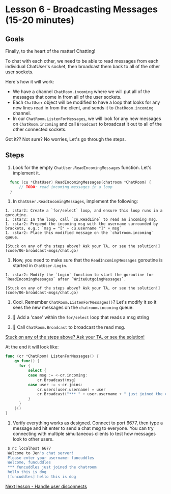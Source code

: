 # Lesson 6 - Broadcasting Messages (15-20 minutes)

## Goals

Finally, to the heart of the matter! Chatting!

To chat with each other, we need to be able to read messages from each 
individual ChatUser's socket, then broadcast them back to all of the other user
sockets.  

Here's how it will work:

  * We have a channel `ChatRoom.incoming` where we will put all of the messages
  that come in from all of the user sockets.
  * Each `ChatUser` object will be modified to have a loop that looks for any new lines
  read in from the client, and sends it to `ChatRoom.incoming` channel.
  * In our `ChatRoom.ListenForMessages`, we will look for any new messages
  on `ChatRoom.incoming` and call `Broadcast` to broadcast it out to all of
  the other connected sockets.

Got it?? Not sure? No worries, Let's go through the steps.

## Steps


1. Look for the empty `ChatUser.ReadIncomingMessages` function. Let's implement it.

  ```go
    func (cu *ChatUser) ReadIncomingMessages(chatroom *ChatRoom) {
    	// TODO: read incoming messages in a loop
    }
  ```
  1. In `ChatUser.ReadIncomingMessages`, implement the following:

    1. :star2: Create a `for/select` loop, and ensure this loop runs in a goroutine.
    1. :star2: In the loop, call `cu.ReadLine` to read an incoming msg.
    1. :star2: Prepend the incoming msg with the username surrounded by brackets, e.g.: `msg = "[" + cu.username "]" + msg`
    1. :star2: Place this modified message on the `chatroom.incoming` queue.
   
    [Stuck on any of the steps above? Ask your TA, or see the solution!](code/06-broadcast-msgs/chat.go)

  1. Now, you need to make sure that the `ReadIncomingMessages` goroutine is started
  in `ChatUser.Login`.  
    
    1. :star2: Modify the `Login` function to start the goroutine for `ReadIncomingMessages` after `WriteOutgoingMessages`.

    [Stuck on any of the steps above? Ask your TA, or see the solution!](code/06-broadcast-msgs/chat.go)

1. Cool. Remember `ChatRoom.ListenForMessages()`?  Let's modify it so it sees
  the new messages on the `chatroom.incoming` queue.

  1. :star2: Add a 'case' within the `for/select` loop that reads a msg string
  1. :star2: Call `ChatRoom.Broadcast` to broadcast the read msg.
    
  [Stuck on any of the steps above? Ask your TA, or see the solution!](code/06-broadcast-msgs/chat.go)

  At the end it will look like:

  ```go
  func (cr *ChatRoom) ListenForMessages() {
	  go func() {
	  	for {
	  		select {
	  		case msg := <-cr.incoming:
	  			cr.Broadcast(msg)
	  		case user := <-cr.joins:
	  			cr.users[user.username] = user
	  			cr.Broadcast("*** " + user.username + " just joined the chatroom")
	  		}
	  	}
	  }()
  }
  ```
  
1. Verify everything works as designed.  Connect to port 6677, then type a message and
hit enter to send a chat msg to everyone. You can try connecting with 
multiple simultaneous clients to test how messages look to other users.

  ```bash
   $ nc localhost 6677
   Welcome to Jen's chat server!
   Please enter your username: funcuddles
   Welcome, funcuddles
   *** funcuddles just joined the chatroom
   hello this is dog
   [funcuddles] hello this is dog
   ```

[Next lesson - Handle user disconnects](07-disconnects.md)
